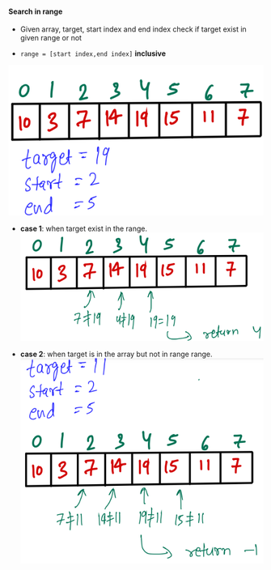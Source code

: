 #### Search in range
- Given array, target, start index and end index check if target exist in given range or not

- `range = [start index,end index]` __inclusive__

![image](https://github.com/mayankdubey1996/DSA_and_Leetcode/blob/main/1.Linear%20Search/images/3.1search_in_range.png)

- __case 1__:
when target exist in the range.
![image](https://github.com/mayankdubey1996/DSA_and_Leetcode/blob/main/1.Linear%20Search/images/3.2search_in_range.png)

- __case 2__:
when target is in the array but not in range range.
![image](https://github.com/mayankdubey1996/DSA_and_Leetcode/blob/main/1.Linear%20Search/images/3.3search_in_range.png)
